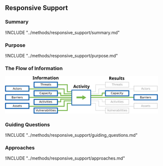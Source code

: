 ## Responsive Support

### Summary
!INCLUDE "../methods/responsive_support/summary.md"

### Purpose
!INCLUDE "../methods/responsive_support/purpose.md"

### The Flow of Information
![Responsive Support Information Flow](en/images/info_flows/responsive_support.svg)

### Guiding Questions
!INCLUDE "../methods/responsive_support/guiding_questions.md"

### Approaches
!INCLUDE "../methods/responsive_support/approaches.md"

